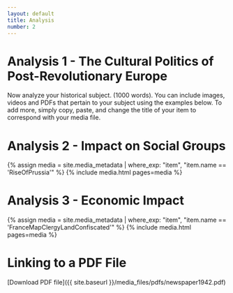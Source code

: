 ```yaml
---
layout: default
title: Analysis
number: 2
---
```


# Analysis 1 - The Cultural Politics of Post-Revolutionary Europe

Now analyze your historical subject. (1000 words). You can include images, videos and PDFs that pertain to your subject using the examples below. To add more, simply copy, paste, and change the title of your item to correspond with your media file.

# Analysis 2 - Impact on Social Groups

{% assign media = site.media_metadata | where_exp: "item", "item.name == 'RiseOfPrussia'" %}
{% include media.html pages=media %}

# Analysis 3 - Economic Impact

{% assign media = site.media_metadata | where_exp: "item", "item.name == 'FranceMapClergyLandConfiscated'" %}
{% include media.html pages=media %}

# Linking to a PDF File

[Download PDF file]({{ site.baseurl }}/media_files/pdfs/newspaper1942.pdf)
